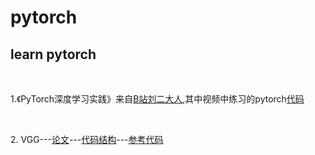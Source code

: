 # pytorch
<h2>learn pytorch</h2></br> 
<p>1.《PyTorch深度学习实践》来自<a href='https://www.bilibili.com/video/BV1Y7411d7Ys/?p=9&t=2590'>B站刘二大人</a>,其中视频中练习的pytorch<a href="https://github.com/zhangyu13141/pytorch/tree/master/pytorch%E8%AF%BE%E7%A8%8B----  %E3%80%8APyTorch%E6%B7%B1%E5%BA%A6%E5%AD%A6%E4%B9%A0%E5%AE%9E%E8%B7%B5%E3%80%8B">代码</a></p></br>
<p>2. VGG---<a href='https://arxiv.org/abs/1409.1556'>论文</a>---<a href='https://github.com/zhangyu13141/pytorch--learning/tree/master/vgg'>代码结构</a>---<a href='https://github.com/weiaicunzai/pytorch-cifar100'>参考代码</a></p></br>



